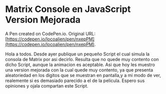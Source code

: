# Matrix Console en JavaScript Version Mejorada

A Pen created on CodePen.io. Original URL: [https://codepen.io/locoalien/pen/nxepPM](https://codepen.io/locoalien/pen/nxepPM).

Hola a todos. Desde ayer publique un pequeño Script el cual simula la consola de Matrix por asi decirlo. Resulta que no quede muy contento con dicho Script, aunque la animacion es aceptable. Asi que hoy les muestro una version mejorada con la cual quede muy contento, ya que presenta aleatoriedad en los digitos que se muestran en pantalla,y a mi modo de ver, realemente si es demasiado parecido a el de la pelicula. Espero sus opiniones y ojala compartan este Script.